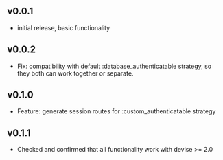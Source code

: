 ## v0.0.1

* initial release, basic functionality

## v0.0.2

* Fix: compatibility with default :database_authenticatable strategy, so they both can work together or separate.

## v0.1.0

* Feature: generate session routes for :custom_authenticatable strategy

## v0.1.1

* Checked and confirmed that all functionality work with devise >= 2.0
